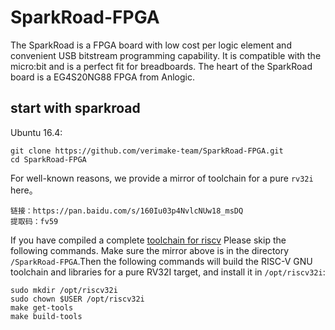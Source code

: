 # SparkRoad-FPGA 
  The SparkRoad is a FPGA board with low cost per logic element and convenient USB bitstream programming capability.
  It is compatible with the micro:bit and is a perfect fit for breadboards.
  The heart of the SparkRoad board is a EG4S20NG88 FPGA from Anlogic.
  
## start with sparkroad
Ubuntu 16.4:

	git clone https://github.com/verimake-team/SparkRoad-FPGA.git
	cd SparkRoad-FPGA
	
For well-known reasons, we provide a mirror of toolchain for a pure `rv32i` here。

	链接：https://pan.baidu.com/s/160Iu03p4NvlcNUw18_msDQ 
	提取码：fv59 

If you have compiled a complete [toolchain for riscv](https://github.com/riscv/riscv-tools) 
Please skip the following commands.	
Make sure the mirror above is in the directory `/SparkRoad-FPGA`.Then the following commands will build the 
RISC-V GNU toolchain and libraries for a pure RV32I target, and install it in `/opt/riscv32i`:

	sudo mkdir /opt/riscv32i
	sudo chown $USER /opt/riscv32i
	make get-tools
	make build-tools
	
	
